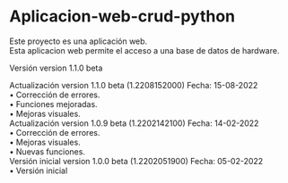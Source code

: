 # Aplicacion-web-crud-python
Este proyecto es una aplicación web.<br>
Esta aplicacion web permite el acceso a una base de datos de hardware.<br>

Versión version 1.1.0 beta<br>

Actualización	version 1.1.0 beta (1.2208152000)	Fecha: 15-08-2022<br>
• Corrección de errores.<br>
• Funciones mejoradas.<br>
• Mejoras visuales.<br>
Actualización version 1.0.9 beta (1.2202142100)	Fecha: 14-02-2022<br>
• Corrección de errores.<br>
• Mejoras visuales.<br>
• Nuevas funciones.<br>
Versión inicial version 1.0.0 beta (1.2202051900)	Fecha: 05-02-2022<br>
• Versión inicial
